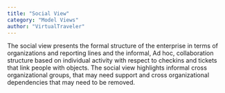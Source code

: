 ```yaml
---
title: "Social View"
category: "Model Views"
author: "VirtualTraveler"
---
```

The social view presents the formal structure of the enterprise in terms of organizations and reporting lines and the informal, Ad hoc, collaboration structure based on individual activity with respect to checkins and tickets that link people with objects. The social view highlights informal cross organizational groups, that may need support and cross organizational dependencies that may need to be removed. 